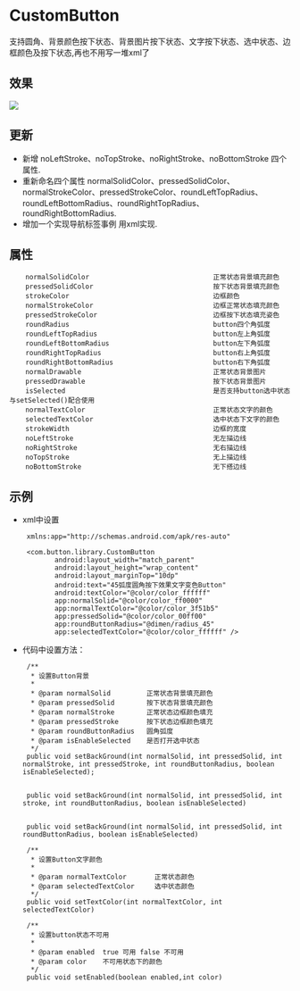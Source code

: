 # CustomButton

支持圆角、背景颜色按下状态、背景图片按下状态、文字按下状态、选中状态、边框颜色及按下状态,再也不用写一堆xml了<br/>

## 效果

<img src="https://github.com/jiaowenzheng/CustomButton/raw/master/pic.png" />  

<br/>

## 更新
 
 * 新增 noLeftStroke、noTopStroke、noRightStroke、noBottomStroke 四个属性.
 * 重新命名四个属性 normalSolidColor、pressedSolidColor、normalStrokeColor、pressedStrokeColor、roundLeftTopRadius、roundLeftBottomRadius、roundRightTopRadius、roundRightBottomRadius.
 * 增加一个实现导航标签事例 用xml实现.

## 属性

        normalSolidColor                               正常状态背景填充颜色
        pressedSolidColor                              按下状态背景填充颜色
        strokeColor                                    边框颜色
        normalStrokeColor                              边框正常状态填充颜色
        pressedStrokeColor                             边框按下状态填充姿色
        roundRadius                                    button四个角弧度
        roundLeftTopRadius                             button左上角弧度
        roundLeftBottomRadius                          button左下角弧度
        roundRightTopRadius                            button右上角弧度
        roundRightBottomRadius                         button右下角弧度
        normalDrawable                                 正常状态背景图片
        pressedDrawable                                按下状态背景图片
        isSelected                                     是否支持button选中状态 与setSelected()配合使用
        normalTextColor                                正常状态文字的颜色
        selectedTextColor                              选中状态下文字的颜色
        strokeWidth                                    边框的宽度
        noLeftStroke                                   无左描边线
        noRightStroke                                  无右描边线
        noTopStroke                                    无上描边线
        noBottomStroke                                 无下搭边线
        
        
## 示例

 * xml中设置
       
        xmlns:app="http://schemas.android.com/apk/res-auto"
        
        <com.button.library.CustomButton
               android:layout_width="match_parent"
               android:layout_height="wrap_content"
               android:layout_marginTop="10dp"
               android:text="45弧度圆角按下效果文字变色Button"
               android:textColor="@color/color_ffffff"
               app:normalSolid="@color/color_ff0000"
               app:normalTextColor="@color/color_3f51b5"
               app:pressedSolid="@color/color_00ff00"
               app:roundButtonRadius="@dimen/radius_45"
               app:selectedTextColor="@color/color_ffffff" />
               
 * 代码中设置方法：
    
        /**
         * 设置Button背景
         *
         * @param normalSolid         正常状态背景填充颜色
         * @param pressedSolid        按下状态背景填充颜色
         * @param normalStroke        正常状态边框颜色填充
         * @param pressedStroke       按下状态边框颜色填充
         * @param roundButtonRadius   圆角弧度
         * @param isEnableSelected    是否打开选中状态
         */
        public void setBackGround(int normalSolid, int pressedSolid, int normalStroke, int pressedStroke, int roundButtonRadius, boolean isEnableSelected);
        
  
        public void setBackGround(int normalSolid, int pressedSolid, int stroke, int roundButtonRadius, boolean isEnableSelected)    
               
     
        public void setBackGround(int normalSolid, int pressedSolid, int roundButtonRadius, boolean isEnableSelected)    
        
        /**
         * 设置Button文字颜色
         *
         * @param normalTextColor       正常状态颜色
         * @param selectedTextColor     选中状态颜色
         */
        public void setTextColor(int normalTextColor, int selectedTextColor) 
                  
        /**
         * 设置button状态不可用
         *
         * @param enabled  true 可用 false 不可用
         * @param color    不可用状态下的颜色
         */
        public void setEnabled(boolean enabled,int color)             